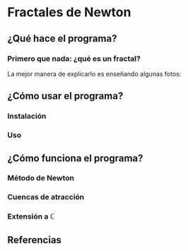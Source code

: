 # Fractales de Newton

## ¿Qué hace el programa?

### Primero que nada: ¿qué es un fractal?
La mejor manera de explicarlo es enseñando algunas fotos:

## ¿Cómo usar el programa?

### Instalación

### Uso

## ¿Cómo funciona el programa?

### Método de Newton

### Cuencas de atracción

### Extensión a $\mathbb{C}$

## Referencias
